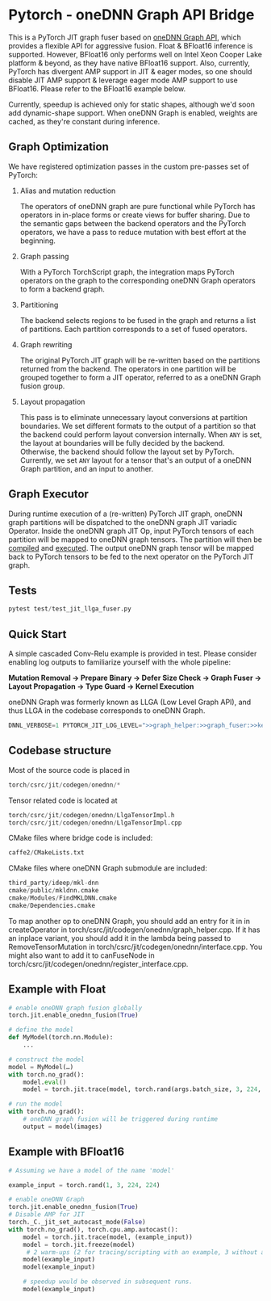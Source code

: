 # Pytorch - oneDNN Graph API Bridge
This is a PyTorch JIT graph fuser based on [oneDNN Graph API](https://spec.oneapi.io/onednn-graph/latest/programming_model.html), which provides a flexible API for aggressive fusion. Float & BFloat16 inference is supported. However, BFloat16 only performs well on Intel Xeon Cooper Lake platform & beyond, as they have native BFloat16 support. Also, currently, PyTorch has divergent AMP support in JIT & eager modes, so one should disable JIT AMP support & leverage eager mode AMP support to use BFloat16. Please refer to the BFloat16 example below.

Currently, speedup is achieved only for static shapes, although we'd soon add dynamic-shape support. When oneDNN Graph is enabled, weights are cached, as they're constant during inference.

## Graph Optimization
We have registered optimization passes in the custom pre-passes set of PyTorch:

1. Alias and mutation reduction

    The operators of oneDNN graph are pure functional while PyTorch has operators in in-place forms or create views for buffer sharing.
    Due to the semantic gaps between the backend operators and the PyTorch operators, we have a pass to reduce mutation with best effort at the beginning.

2. Graph passing

    With a PyTorch TorchScript graph, the integration maps PyTorch operators on the graph to the corresponding oneDNN Graph operators to form a backend graph.

3. Partitioning

    The backend selects regions to be fused in the graph and returns a list of partitions. Each partition corresponds to a set of fused operators.

4. Graph rewriting

    The original PyTorch JIT graph will be re-written based on the partitions returned from the backend. The operators in one partition will be grouped together to form a JIT operator, referred to as a oneDNN Graph fusion group.

5. Layout propagation

    This pass is to eliminate unnecessary layout conversions at partition boundaries. We set different formats to the output of a partition so that the backend could perform layout conversion internally. When `ANY` is set, the layout at boundaries will be fully decided by the backend. Otherwise, the backend should follow the layout set by PyTorch. Currently, we set `ANY` layout for a tensor that's an output of a oneDNN Graph partition, and an input to another.

## Graph Executor
During runtime execution of a (re-written) PyTorch JIT graph, oneDNN graph partitions will be dispatched to the oneDNN graph JIT variadic Operator.
Inside the oneDNN graph JIT Op, input PyTorch tensors of each partition will be mapped to oneDNN graph tensors. The partition will then be [compiled](https://spec.oneapi.io/onednn-graph/latest/programming_model.html#partition) and [executed](https://spec.oneapi.io/onednn-graph/latest/programming_model.html#compiled-partition). The output oneDNN graph tensor will be mapped back to PyTorch tensors to be fed to the next operator on the PyTorch JIT graph.


## Tests

```py
pytest test/test_jit_llga_fuser.py
```

## Quick Start

A simple cascaded Conv-Relu example is provided in test. Please consider enabling log outputs to familiarize yourself with the whole pipeline:

**Mutation Removal -> Prepare Binary -> Defer Size Check -> Graph Fuser -> Layout Propagation -> Type Guard -> Kernel Execution**

oneDNN Graph was formerly known as LLGA (Low Level Graph API),
and thus LLGA in the codebase corresponds to oneDNN Graph.

```py
DNNL_VERBOSE=1 PYTORCH_JIT_LOG_LEVEL=">>graph_helper:>>graph_fuser:>>kernel:>>interface" python -u test/test_jit_llga_fuser.py -k test_conv2d_eltwise
```

## Codebase structure

Most of the source code is placed in

```py
torch/csrc/jit/codegen/onednn/*
```

Tensor related code is located at

```py
torch/csrc/jit/codegen/onednn/LlgaTensorImpl.h
torch/csrc/jit/codegen/onednn/LlgaTensorImpl.cpp
```

CMake files where bridge code is included:

```py
caffe2/CMakeLists.txt
```

CMake files where oneDNN Graph submodule are included:

```py
third_party/ideep/mkl-dnn
cmake/public/mkldnn.cmake
cmake/Modules/FindMKLDNN.cmake
cmake/Dependencies.cmake
```

To map another op to oneDNN Graph, you should add an entry for it in in createOperator in torch/csrc/jit/codegen/onednn/graph_helper.cpp.
If it has an inplace variant, you should add it in the lambda being passed to RemoveTensorMutation in
torch/csrc/jit/codegen/onednn/interface.cpp. You might also want to add it to canFuseNode in torch/csrc/jit/codegen/onednn/register_interface.cpp.

## Example with Float


```py
# enable oneDNN graph fusion globally
torch.jit.enable_onednn_fusion(True)

# define the model
def MyModel(torch.nn.Module):
    ...

# construct the model
model = MyModel(…)
with torch.no_grad():
    model.eval()
    model = torch.jit.trace(model, torch.rand(args.batch_size, 3, 224, 224))

# run the model
with torch.no_grad():
    # oneDNN graph fusion will be triggered during runtime
    output = model(images)
```

## Example with BFloat16

```py
# Assuming we have a model of the name 'model'

example_input = torch.rand(1, 3, 224, 224)

# enable oneDNN Graph
torch.jit.enable_onednn_fusion(True)
# Disable AMP for JIT
torch._C._jit_set_autocast_mode(False)
with torch.no_grad(), torch.cpu.amp.autocast():
    model = torch.jit.trace(model, (example_input))
    model = torch.jit.freeze(model)
     # 2 warm-ups (2 for tracing/scripting with an example, 3 without an example)
    model(example_input)
    model(example_input)

    # speedup would be observed in subsequent runs.
    model(example_input)
```
